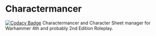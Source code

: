 # Charactermancer
[![Codacy Badge](https://app.codacy.com/project/badge/Grade/50a431dd4aae4a7c979e71742dabc0ec)](https://www.codacy.com/gh/Robak132/Charactermancer/dashboard?utm_source=github.com&amp;utm_medium=referral&amp;utm_content=Robak132/Charactermancer&amp;utm_campaign=Badge_Grade)
Charactermancer and Character Sheet manager for Warhammer 4th and probably 2nd Edition Roleplay.
